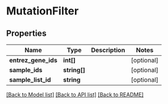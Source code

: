 # MutationFilter

## Properties
Name | Type | Description | Notes
------------ | ------------- | ------------- | -------------
**entrez_gene_ids** | **int[]** |  | [optional] 
**sample_ids** | **string[]** |  | [optional] 
**sample_list_id** | **string** |  | [optional] 

[[Back to Model list]](../README.md#documentation-for-models) [[Back to API list]](../README.md#documentation-for-api-endpoints) [[Back to README]](../README.md)


